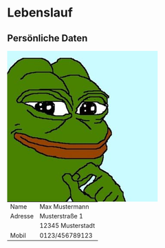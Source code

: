 # Lebenslauf

 ## Persönliche Daten

 <img src="Bild.jpg" alt="Profilbild" align="left" size="50%"> <div align="left">
 <table >
	<tr>
        <td>Name</td>
	<td>Max Mustermann</td>
    </tr>
    <tr>
	<td>Adresse</td>
        <td>Musterstraße 1</td>
    </tr>
    <tr>
        <td></td>
	<td>12345 Musterstadt</td>
    </tr>
    <tr>
	<td>Mobil</td>
        <td>0123/456789123</td>
    </tr>
</table>
</div>
  

	

		

